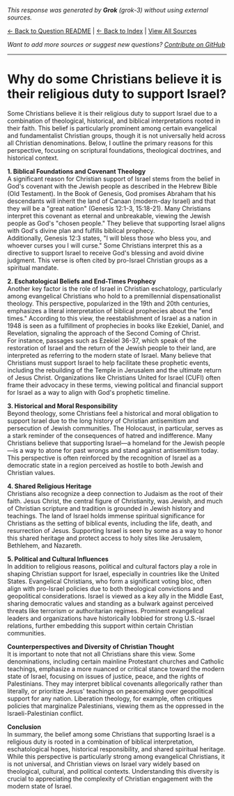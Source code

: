 <!-- 
Generated by: grok
Model: grok-3
Prompt type: default
Generated at: 2025-06-21T15:49:54.357687
-->

*This response was generated by **Grok** (grok-3) without using external sources.*

[← Back to Question README](README.md) | [← Back to Index](../README.md) | [View All Sources](../allsources.md)

*Want to add more sources or suggest new questions? [Contribute on GitHub](https://github.com/justinwest/SuggestedSources)*

---

# Why do some Christians believe it is their religious duty to support Israel?

Some Christians believe it is their religious duty to support Israel due to a combination of theological, historical, and biblical interpretations rooted in their faith. This belief is particularly prominent among certain evangelical and fundamentalist Christian groups, though it is not universally held across all Christian denominations. Below, I outline the primary reasons for this perspective, focusing on scriptural foundations, theological doctrines, and historical context.

**1. Biblical Foundations and Covenant Theology**  
A significant reason for Christian support of Israel stems from the belief in God's covenant with the Jewish people as described in the Hebrew Bible (Old Testament). In the Book of Genesis, God promises Abraham that his descendants will inherit the land of Canaan (modern-day Israel) and that they will be a "great nation" (Genesis 12:1-3, 15:18-21). Many Christians interpret this covenant as eternal and unbreakable, viewing the Jewish people as God's "chosen people." They believe that supporting Israel aligns with God's divine plan and fulfills biblical prophecy.  
Additionally, Genesis 12:3 states, "I will bless those who bless you, and whoever curses you I will curse." Some Christians interpret this as a directive to support Israel to receive God's blessing and avoid divine judgment. This verse is often cited by pro-Israel Christian groups as a spiritual mandate.

**2. Eschatological Beliefs and End-Times Prophecy**  
Another key factor is the role of Israel in Christian eschatology, particularly among evangelical Christians who hold to a premillennial dispensationalist theology. This perspective, popularized in the 19th and 20th centuries, emphasizes a literal interpretation of biblical prophecies about the "end times." According to this view, the reestablishment of Israel as a nation in 1948 is seen as a fulfillment of prophecies in books like Ezekiel, Daniel, and Revelation, signaling the approach of the Second Coming of Christ.  
For instance, passages such as Ezekiel 36-37, which speak of the restoration of Israel and the return of the Jewish people to their land, are interpreted as referring to the modern state of Israel. Many believe that Christians must support Israel to help facilitate these prophetic events, including the rebuilding of the Temple in Jerusalem and the ultimate return of Jesus Christ. Organizations like Christians United for Israel (CUFI) often frame their advocacy in these terms, viewing political and financial support for Israel as a way to align with God's prophetic timeline.

**3. Historical and Moral Responsibility**  
Beyond theology, some Christians feel a historical and moral obligation to support Israel due to the long history of Christian antisemitism and persecution of Jewish communities. The Holocaust, in particular, serves as a stark reminder of the consequences of hatred and indifference. Many Christians believe that supporting Israel—a homeland for the Jewish people—is a way to atone for past wrongs and stand against antisemitism today. This perspective is often reinforced by the recognition of Israel as a democratic state in a region perceived as hostile to both Jewish and Christian values.

**4. Shared Religious Heritage**  
Christians also recognize a deep connection to Judaism as the root of their faith. Jesus Christ, the central figure of Christianity, was Jewish, and much of Christian scripture and tradition is grounded in Jewish history and teachings. The land of Israel holds immense spiritual significance for Christians as the setting of biblical events, including the life, death, and resurrection of Jesus. Supporting Israel is seen by some as a way to honor this shared heritage and protect access to holy sites like Jerusalem, Bethlehem, and Nazareth.

**5. Political and Cultural Influences**  
In addition to religious reasons, political and cultural factors play a role in shaping Christian support for Israel, especially in countries like the United States. Evangelical Christians, who form a significant voting bloc, often align with pro-Israel policies due to both theological convictions and geopolitical considerations. Israel is viewed as a key ally in the Middle East, sharing democratic values and standing as a bulwark against perceived threats like terrorism or authoritarian regimes. Prominent evangelical leaders and organizations have historically lobbied for strong U.S.-Israel relations, further embedding this support within certain Christian communities.

**Counterperspectives and Diversity of Christian Thought**  
It is important to note that not all Christians share this view. Some denominations, including certain mainline Protestant churches and Catholic teachings, emphasize a more nuanced or critical stance toward the modern state of Israel, focusing on issues of justice, peace, and the rights of Palestinians. They may interpret biblical covenants allegorically rather than literally, or prioritize Jesus' teachings on peacemaking over geopolitical support for any nation. Liberation theology, for example, often critiques policies that marginalize Palestinians, viewing them as the oppressed in the Israeli-Palestinian conflict.

**Conclusion**  
In summary, the belief among some Christians that supporting Israel is a religious duty is rooted in a combination of biblical interpretation, eschatological hopes, historical responsibility, and shared spiritual heritage. While this perspective is particularly strong among evangelical Christians, it is not universal, and Christian views on Israel vary widely based on theological, cultural, and political contexts. Understanding this diversity is crucial to appreciating the complexity of Christian engagement with the modern state of Israel.